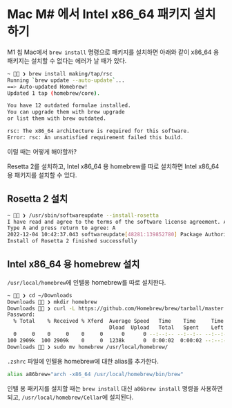 # Mac M# 에서 Intel x86_64 패키지 설치하기

M1 칩 Mac에서 `brew install` 명령으로 패키지를 설치하면 아래와 같이 x86_64 용 패키지는 설치할 수 없다는 에러가 날 때가 있다.

```bash
~ 🦑🍺 ❯ brew install making/tap/rsc
Running `brew update --auto-update`...
==> Auto-updated Homebrew!
Updated 1 tap (homebrew/core).

You have 12 outdated formulae installed.
You can upgrade them with brew upgrade
or list them with brew outdated.

rsc: The x86_64 architecture is required for this software.
Error: rsc: An unsatisfied requirement failed this build.
```

이럴 때는 어떻게 해야할까?

Resetta 2를 설치하고, Intel x86_64 용 homebrew를 따로 설치하면 Intel x86_64 용 패키지를 설치할 수 있다.

## Rosetta 2 설치

```bash
~ 🦑🍺 ❯ /usr/sbin/softwareupdate --install-rosetta
I have read and agree to the terms of the software license agreement. A list of Apple SLAs may be found here: http://www.apple.com/legal/sla/
Type A and press return to agree: A
2022-12-04 10:42:37.043 softwareupdate[48281:139852780] Package Authoring Error: 002-66270: Package reference com.apple.pkg.RosettaUpdateAuto is missing installKBytes attribute
Install of Rosetta 2 finished successfully
```

## Intel x86_64 용 homebrew 설치

`/usr/local/homebrew`에 인텔용 homebrew를 따로 설치한다.

```bash
~ 🦑🍺 ❯ cd ~/Downloads 
Downloads 🦑🍺 ❯ mkdir homebrew
Downloads 🦑🍺 ❯ curl -L https://github.com/Homebrew/brew/tarball/master | tar zx --strip 1 -C homebrew
Password:
  % Total    % Received % Xferd  Average Speed   Time    Time     Time  Current
                                 Dload  Upload   Total   Spent    Left  Speed
  0     0    0     0    0     0      0      0 --:--:-- --:--:-- --:--:--     0
100 2909k  100 2909k    0     0  1238k      0  0:00:02  0:00:02 --:--:-- 1383k
Downloads 🦑🍺 ❯ sudo mv homebrew /usr/local/homebrew/
```

`.zshrc` 파일에 인텔용 homebrew에 대한 alias를 추가한다.

```bash
alias a86brew="arch -x86_64 /usr/local/homebrew/bin/brew"
```

인텔 용 패키지를 설치할 때는 `brew install` 대신 `a86brew install` 명령을 사용하면 되고, `/usr/local/homebrew/Cellar`에 설치된다.

